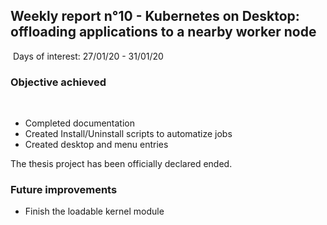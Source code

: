 ## Weekly report n°10 - Kubernetes on Desktop: offloading applications to a nearby worker node
​
Days of interest: 27/01/20 - 31/01/20
​
### Objective achieved
​
* Completed documentation 
* Created Install/Uninstall scripts to automatize jobs
* Created desktop and menu entries

The thesis project has been officially declared ended.

### Future improvements

* Finish the loadable kernel module
